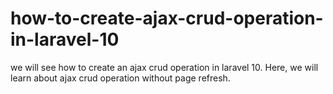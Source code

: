 # how-to-create-ajax-crud-operation-in-laravel-10
we will see how to create an ajax crud operation in laravel 10. Here, we will learn about ajax crud operation without page refresh.
